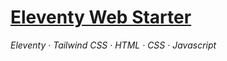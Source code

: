 <h1><a href="https://eleventywebstarter.netlify.app"><strong>Eleventy Web Starter</strong></a></h1>

<em>Eleventy · Tailwind CSS · HTML · CSS · Javascript</em>
